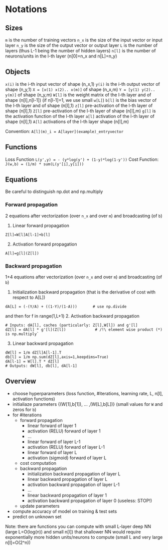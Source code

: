 # Notations
## Sizes
`m` is the number of training vectors
`n_x` is the size of the input vector or input layer
`n_y` is the size of the output vector or output layer
`L` is the number of layers (thus L-1 being the number of hidden layers)
`n[l]` is the number of neurons/units in the l-th layer (n[0]=n_x and n[L]=n_y)

## Objects
`x(i)` is the i-th input vector of shape (n_x,1)
`y(i)` is the i-th output vector of shape (n_y,1)
`X = [x(1) x(2).. x(m)]` of shape (n_x,m)
`Y = [y(1) y(2).. y(m)]` of shape (n_y,m)
`W[l]` is the weight matrix of the l-th layer and of shape (n[l],n[l-1]) (if n[l-1]=1, we use small `w[L]`)
`b[l]` is the bias vector of the l-th layer and of shape (n[l],1)
`z[l]` pre-activation of the l-th layer of shape (n[l],1)
`Z[l]` pre-activation of the l-th layer of shape (n[l],m)
`g[l]` is the activation function of the l-th layer
`a[l]` activation of the l-th layer of shape (n[l],1)
`A[l]` activations of the l-th layer shape (n[l],m)

Convention: `A[l](m)_i = A[layer](example)_entryvector`

## Functions
Loss Function `L(y',y) = - (y*log(y') + (1-y)*log(1-y'))`
Cost Function: `J(w,b) = (1/m) * sum(L(y'[i],y[i]))`
## Equations
Be careful to distinguish np.dot and np.multiply
### Forward propagation
2 equations after vectorization (over `n_x` and over `m`) and broadcasting (of `b`)
1. Linear forward propagation
```
Z[l]=W[l]A[l-1]+b[l]
```
2. Activation forward propagation
```
A[l]=g[l](Z[l])
```
### Backward propagation
1+4 equations after vectorization (over `n_x` and over `m`) and broadcasting (of `b`)

1. Initialization backward propagation (that is the derivative of cost with respect to A[L])
```
dA[L] = (-(Y/A) + ((1-Y)/(1-A)))       # use np.divide
```

and then for f in range(1,L+1)
2. Activation backward propagation
```
# Inputs: dA[l], caches (particularly: Z[l],W[l]) and g'[l]
dZ[l] = dA[l] * g'[l](Z[l])             # /!\ element wise product (*) is np.multiply`
```
3. Linear backward propagation
```
dW[l] = 1/m dZ[l]A[l-1].T
db[l] = 1/m np.sum(dZ[l],axis=1,keepdims=True)
dA[l-1] = W[l].T * dZ[l]
# Outputs: dW[l], db[l], dA[l-1]
```


## Overview
- choose hyperparameters (loss function, #iterations, learning rate, L, n[l], activation functions)
- initialiaze parameters {(W[1],b[1]), ... ,(W[L],b[L])} (small values for `W` and zeros for `b`)
- for #iterations
  - forward propagation
    - linear forward of layer 1
    - activation (RELU) forward of layer 1
    - ...
    - linear forward of layer L-1
    - activation (RELU) forward of layer L-1
    - linear forward of layer L
    - activation (sigmoid) forward of layer L
  - cost computation
  - backward propagation
    - initialization backward propagation of layer L
    - linear backward propagation of layer L
    - activation backward propagation of layer L-1
    - ...
    - linear backward propagation of layer 1
    - activation backward propagation of layer 0 (useless: STOP!)
  - update parameters
- compute accuracy of model on training & test sets  
- predict on unknown set

Note: there are functions you can compute with small L-layer deep NN (large L=O(log(n)) and small n[l]) that shallower NN would require exponentially more hidden units/neurons to compute (small L and very large n[l]=O(2^n))
